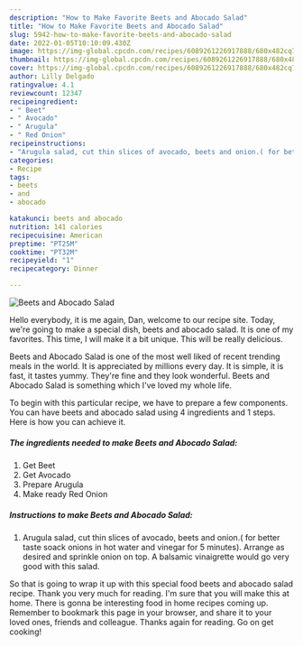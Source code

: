 ```yaml
---
description: "How to Make Favorite Beets and Abocado Salad"
title: "How to Make Favorite Beets and Abocado Salad"
slug: 5942-how-to-make-favorite-beets-and-abocado-salad
date: 2022-01-05T10:10:09.430Z
image: https://img-global.cpcdn.com/recipes/6089261226917888/680x482cq70/beets-and-abocado-salad-recipe-main-photo.jpg
thumbnail: https://img-global.cpcdn.com/recipes/6089261226917888/680x482cq70/beets-and-abocado-salad-recipe-main-photo.jpg
cover: https://img-global.cpcdn.com/recipes/6089261226917888/680x482cq70/beets-and-abocado-salad-recipe-main-photo.jpg
author: Lilly Delgado
ratingvalue: 4.1
reviewcount: 12347
recipeingredient:
- " Beet"
- " Avocado"
- " Arugula"
- " Red Onion"
recipeinstructions:
- "Arugula salad, cut thin slices of avocado, beets and onion.( for better taste soack onions in hot water and vinegar for 5 minutes). Arrange as desired and sprinkle onion on top. A balsamic vinaigrette would go very good with this salad."
categories:
- Recipe
tags:
- beets
- and
- abocado

katakunci: beets and abocado 
nutrition: 141 calories
recipecuisine: American
preptime: "PT25M"
cooktime: "PT32M"
recipeyield: "1"
recipecategory: Dinner

---
```



![Beets and Abocado Salad](https://img-global.cpcdn.com/recipes/6089261226917888/680x482cq70/beets-and-abocado-salad-recipe-main-photo.jpg)

Hello everybody, it is me again, Dan, welcome to our recipe site. Today, we're going to make a special dish, beets and abocado salad. It is one of my favorites. This time, I will make it a bit unique. This will be really delicious.



Beets and Abocado Salad is one of the most well liked of recent trending meals in the world. It is appreciated by millions every day. It is simple, it is fast, it tastes yummy. They're fine and they look wonderful. Beets and Abocado Salad is something which I've loved my whole life.


To begin with this particular recipe, we have to prepare a few components. You can have beets and abocado salad using 4 ingredients and 1 steps. Here is how you can achieve it.

<!--inarticleads1-->

##### The ingredients needed to make Beets and Abocado Salad:

1. Get  Beet
1. Get  Avocado
1. Prepare  Arugula
1. Make ready  Red Onion




<!--inarticleads2-->

##### Instructions to make Beets and Abocado Salad:

1. Arugula salad, cut thin slices of avocado, beets and onion.( for better taste soack onions in hot water and vinegar for 5 minutes). Arrange as desired and sprinkle onion on top. A balsamic vinaigrette would go very good with this salad.




So that is going to wrap it up with this special food beets and abocado salad recipe. Thank you very much for reading. I'm sure that you will make this at home. There is gonna be interesting food in home recipes coming up. Remember to bookmark this page in your browser, and share it to your loved ones, friends and colleague. Thanks again for reading. Go on get cooking!
